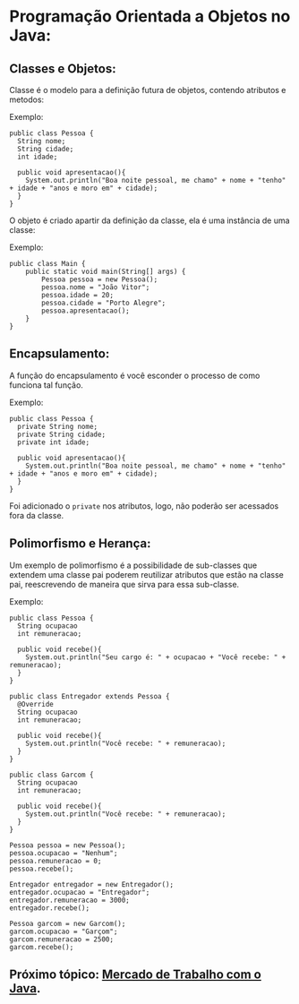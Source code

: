 # Programação Orientada a Objetos no Java:

## Classes e Objetos:

Classe é o modelo para a definição futura de objetos, contendo atributos e metodos:

Exemplo: 
```
public class Pessoa {
  String nome;
  String cidade;
  int idade;

  public void apresentacao(){
    System.out.println("Boa noite pessoal, me chamo" + nome + "tenho" + idade + "anos e moro em" + cidade);
  }
}
```

O objeto é criado apartir da definição da classe, ela é uma instância de uma classe:

Exemplo:
```
public class Main {
    public static void main(String[] args) {
        Pessoa pessoa = new Pessoa();
        pessoa.nome = "João Vitor";
        pessoa.idade = 20;
        pessoa.cidade = "Porto Alegre";
        pessoa.apresentacao();
    }
}
```

## Encapsulamento:

A função do encapsulamento é você esconder o processo de como funciona tal função.

Exemplo:

```
public class Pessoa {
  private String nome; 
  private String cidade;
  private int idade;

  public void apresentacao(){
    System.out.println("Boa noite pessoal, me chamo" + nome + "tenho" + idade + "anos e moro em" + cidade);
  }
}
```
Foi adicionado o ```private``` nos atributos, logo, não poderão ser acessados fora da classe.

## Polimorfismo e Herança:

Um exemplo de polimorfismo é a possibilidade de sub-classes que extendem uma classe pai poderem reutilizar atributos que estão na classe pai, reescrevendo de maneira que sirva para essa sub-classe.

Exemplo:
```
public class Pessoa {
  String ocupacao
  int remuneracao;

  public void recebe(){
    System.out.println("Seu cargo é: " + ocupacao + "Você recebe: " + remuneracao);
  }
}

public class Entregador extends Pessoa {
  @Override
  String ocupacao
  int remuneracao;

  public void recebe(){
    System.out.println("Você recebe: " + remuneracao);
  }
}

public class Garcom {
  String ocupacao
  int remuneracao;

  public void recebe(){
    System.out.println("Você recebe: " + remuneracao);
  }
}
```

```
Pessoa pessoa = new Pessoa();
pessoa.ocupacao = "Nenhum";
pessoa.remuneracao = 0;
pessoa.recebe();

Entregador entregador = new Entregador();
entregador.ocupacao = "Entregador";
entregador.remuneracao = 3000;
entregador.recebe(); 
    
Pessoa garcom = new Garcom();
garcom.ocupacao = "Garçom";
garcom.remuneracao = 2500;
garcom.recebe();
```

## Próximo tópico: [Mercado de Trabalho com o Java](https://github.com/JVRPer/Paradigmas-de-Linguagens-de-Programacao/blob/main/Java-POO/Mercado-De-Trabalho-Java.md).
